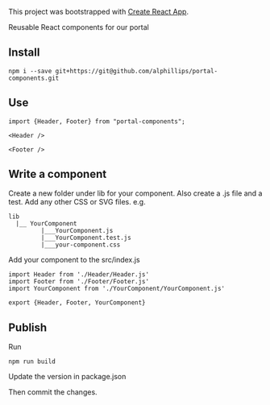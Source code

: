 This project was bootstrapped with [Create React App](https://github.com/facebook/create-react-app).

Reusable React components for our portal

## Install
```
npm i --save git+https://git@github.com/alphillips/portal-components.git
```

## Use
```
import {Header, Footer} from "portal-components";

<Header />

<Footer />
```


## Write a component
Create a new folder under lib for your component. Also create a .js file and a test.
Add any other CSS or SVG files.
e.g.
```
lib
  |__ YourComponent
         |___YourComponent.js
         |___YourComponent.test.js
         |___your-component.css
```

Add your component to the src/index.js
```
import Header from './Header/Header.js'
import Footer from './Footer/Footer.js'
import YourComponent from './YourComponent/YourComponent.js'

export {Header, Footer, YourComponent}
```

## Publish
Run
```
npm run build
```
Update the version in package.json

Then commit the changes.
